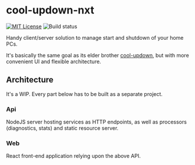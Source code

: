 # cool-updown-nxt
[![MIT License](https://img.shields.io/badge/license-MIT-blue.svg)](http://choosealicense.com/licenses/mit)
![Build status](https://github.com/djey47/cool-updown-nxt/actions/workflows/cud-nxt.yml/badge.svg?branch=main&event=push)

Handy client/server solution to manage start and shutdown of your home PCs.

It's basically the same goal as its elder brother [cool-updown](https://github.com/djey47/cool-updown-legacy), but with more convenient UI and flexible architecture.

## Architecture

It's a WIP. Every part below has to be built as a separate project.

### Api

NodeJS server hosting services as HTTP endpoints, as well as processors (diagnostics, stats) and static resource server.

### Web

React front-end application relying upon the above API.
